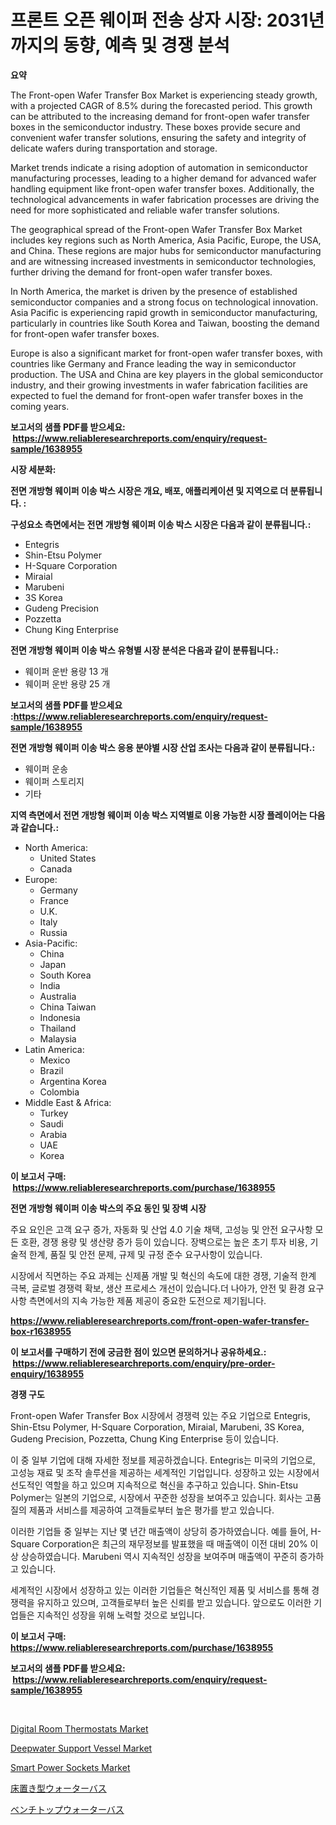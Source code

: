 <p><h1>프론트 오픈 웨이퍼 전송 상자 시장: 2031년까지의 동향, 예측 및 경쟁 분석</h1></p><p><strong>요약</strong></p>
<p><p>The Front-open Wafer Transfer Box Market is experiencing steady growth, with a projected CAGR of 8.5% during the forecasted period. This growth can be attributed to the increasing demand for front-open wafer transfer boxes in the semiconductor industry. These boxes provide secure and convenient wafer transfer solutions, ensuring the safety and integrity of delicate wafers during transportation and storage.</p><p>Market trends indicate a rising adoption of automation in semiconductor manufacturing processes, leading to a higher demand for advanced wafer handling equipment like front-open wafer transfer boxes. Additionally, the technological advancements in wafer fabrication processes are driving the need for more sophisticated and reliable wafer transfer solutions.</p><p>The geographical spread of the Front-open Wafer Transfer Box Market includes key regions such as North America, Asia Pacific, Europe, the USA, and China. These regions are major hubs for semiconductor manufacturing and are witnessing increased investments in semiconductor technologies, further driving the demand for front-open wafer transfer boxes.</p><p>In North America, the market is driven by the presence of established semiconductor companies and a strong focus on technological innovation. Asia Pacific is experiencing rapid growth in semiconductor manufacturing, particularly in countries like South Korea and Taiwan, boosting the demand for front-open wafer transfer boxes.</p><p>Europe is also a significant market for front-open wafer transfer boxes, with countries like Germany and France leading the way in semiconductor production. The USA and China are key players in the global semiconductor industry, and their growing investments in wafer fabrication facilities are expected to fuel the demand for front-open wafer transfer boxes in the coming years.</p></p>
<p><strong>보고서의 샘플 PDF를 받으세요: &nbsp;<a href="https://www.reliableresearchreports.com/enquiry/request-sample/1638955">https://www.reliableresearchreports.com/enquiry/request-sample/1638955</a></strong></p>
<p><strong>시장 세분화:</strong></p>
<p><strong> 전면 개방형 웨이퍼 이송 박스 시장은 개요, 배포, 애플리케이션 및 지역으로 더 분류됩니다. :</strong></p>
<p><strong>구성요소 측면에서는 전면 개방형 웨이퍼 이송 박스 시장은 다음과 같이 분류됩니다.:</strong></p>
<p><ul><li>Entegris</li><li>Shin-Etsu Polymer</li><li>H-Square Corporation</li><li>Miraial</li><li>Marubeni</li><li>3S Korea</li><li>Gudeng Precision</li><li>Pozzetta</li><li>Chung King Enterprise</li></ul></p>
<p><strong> 전면 개방형 웨이퍼 이송 박스 유형별 시장 분석은 다음과 같이 분류됩니다.:</strong></p>
<p><ul><li>웨이퍼 운반 용량 13 개</li><li>웨이퍼 운반 용량 25 개</li></ul></p>
<p><strong>보고서의 샘플 PDF를 받으세요 :<a href="https://www.reliableresearchreports.com/enquiry/request-sample/1638955">https://www.reliableresearchreports.com/enquiry/request-sample/1638955</a></strong></p>
<p><strong> 전면 개방형 웨이퍼 이송 박스 응용 분야별 시장 산업 조사는 다음과 같이 분류됩니다.:</strong></p>
<p><ul><li>웨이퍼 운송</li><li>웨이퍼 스토리지</li><li>기타</li></ul></p>
<p><strong>지역 측면에서 전면 개방형 웨이퍼 이송 박스 지역별로 이용 가능한 시장 플레이어는 다음과 같습니다.:</strong></p>
<p><ul>
    <li>
        North America:
        <ul>
            <li>United States</li>
            <li>Canada</li>
        </ul>
    </li>
    <li>
        Europe:
        <ul>
            <li>Germany</li>
            <li>France</li>
            <li>U.K.</li>
            <li>Italy</li>
            <li>Russia</li>
        </ul>
    </li>
    <li>
        Asia-Pacific:
        <ul>
            <li>China</li>
            <li>Japan</li>
            <li>South Korea</li>
            <li>India</li>
            <li>Australia</li>
            <li>China Taiwan</li>
            <li>Indonesia</li>
            <li>Thailand</li>
            <li>Malaysia</li>
        </ul>
    </li>
    <li>
        Latin America:
        <ul>
            <li>Mexico</li>
            <li>Brazil</li>
            <li>Argentina Korea</li>
            <li>Colombia</li>
        </ul>
    </li>
    <li>
        Middle East & Africa:
        <ul>
            <li>Turkey</li>
            <li>Saudi</li>
            <li>Arabia</li>
            <li>UAE</li>
            <li>Korea</li>
        </ul>
    </li>
    </ul></p>
<p><strong>이 보고서 구매: &nbsp;<a href="https://www.reliableresearchreports.com/purchase/1638955">https://www.reliableresearchreports.com/purchase/1638955</a></strong></p>
<p><strong>전면 개방형 웨이퍼 이송 박스의 주요 동인 및 장벽 시장</strong></p>
<p><p>주요 요인은 고객 요구 증가, 자동화 및 산업 4.0 기술 채택, 고성능 및 안전 요구사항 모든 호환, 경쟁 용량 및 생산량 증가 등이 있습니다. 장벽으로는 높은 초기 투자 비용, 기술적 한계, 품질 및 안전 문제, 규제 및 규정 준수 요구사항이 있습니다.</p><p>시장에서 직면하는 주요 과제는 신제품 개발 및 혁신의 속도에 대한 경쟁, 기술적 한계 극복, 글로벌 경쟁력 확보, 생산 프로세스 개선이 있습니다.더 나아가, 안전 및 환경 요구사항 측면에서의 지속 가능한 제품 제공이 중요한 도전으로 제기됩니다.</p></p>
<p><strong><a href="https://www.reliableresearchreports.com/front-open-wafer-transfer-box-r1638955">https://www.reliableresearchreports.com/front-open-wafer-transfer-box-r1638955</a></strong></p>
<p><strong>이 보고서를 구매하기 전에 궁금한 점이 있으면 문의하거나 공유하세요.: &nbsp;<a href="https://www.reliableresearchreports.com/enquiry/pre-order-enquiry/1638955">https://www.reliableresearchreports.com/enquiry/pre-order-enquiry/1638955</a></strong></p>
<p><strong>경쟁 구도</strong></p>
<p><p>Front-open Wafer Transfer Box 시장에서 경쟁력 있는 주요 기업으로 Entegris, Shin-Etsu Polymer, H-Square Corporation, Miraial, Marubeni, 3S Korea, Gudeng Precision, Pozzetta, Chung King Enterprise 등이 있습니다.</p><p>이 중 일부 기업에 대해 자세한 정보를 제공하겠습니다. Entegris는 미국의 기업으로, 고성능 재료 및 조작 솔루션을 제공하는 세계적인 기업입니다. 성장하고 있는 시장에서 선도적인 역할을 하고 있으며 지속적으로 혁신을 추구하고 있습니다. Shin-Etsu Polymer는 일본의 기업으로, 시장에서 꾸준한 성장을 보여주고 있습니다. 회사는 고품질의 제품과 서비스를 제공하여 고객들로부터 높은 평가를 받고 있습니다.</p><p>이러한 기업들 중 일부는 지난 몇 년간 매출액이 상당히 증가하였습니다. 예를 들어, H-Square Corporation은 최근의 재무정보를 발표했을 때 매출액이 이전 대비 20% 이상 상승하였습니다. Marubeni 역시 지속적인 성장을 보여주며 매출액이 꾸준히 증가하고 있습니다.</p><p>세계적인 시장에서 성장하고 있는 이러한 기업들은 혁신적인 제품 및 서비스를 통해 경쟁력을 유지하고 있으며, 고객들로부터 높은 신뢰를 받고 있습니다. 앞으로도 이러한 기업들은 지속적인 성장을 위해 노력할 것으로 보입니다.</p></p>
<p><strong>이 보고서 구매: &nbsp; <a href="https://www.reliableresearchreports.com/purchase/1638955">https://www.reliableresearchreports.com/purchase/1638955</a></strong></p>
<p><strong>보고서의 샘플 PDF를 받으세요: &nbsp;<a href="https://www.reliableresearchreports.com/enquiry/request-sample/1638955">https://www.reliableresearchreports.com/enquiry/request-sample/1638955</a></strong><strong></strong></p>
<p>&nbsp;</p>
<p><p><a href="https://issuu.com/reportprime-2/docs/digital-room-thermostats-market-size-2030.pptx">Digital Room Thermostats Market</a></p><p><a href="https://github.com/vimar16th/Market-Research-Report-List-4/blob/main/deepwater-support-vessel-market.md">Deepwater Support Vessel Market</a></p><p><a href="https://issuu.com/reportprime-2/docs/smart-power-sockets-market-size-2030.pptx">Smart Power Sockets Market</a></p><p><a href="https://github.com/mares423/Market-Research-Report-List-1/blob/main/863460695163.md">床置き型ウォーターバス</a></p><p><a href="https://github.com/SarahFahey88/Market-Research-Report-List-1/blob/main/683436195162.md">ベンチトップウォーターバス</a></p></p>